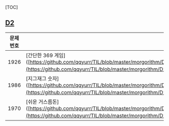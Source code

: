 [TOC]

## [D2](https://github.com/qqyurr/TIL/tree/master/morgorithm/D2)

| 문제번호 | 문제                                                         |
| -------- | ------------------------------------------------------------ |
| 1926     | [간단한 369 게임]([https://github.com/qqyurr/TIL/blob/master/morgorithm/D2/SWEA%20%EA%B0%84%EB%8B%A8%ED%95%9C%20369%20%EA%B2%8C%EC%9E%84.md](https://github.com/qqyurr/TIL/blob/master/morgorithm/D2/SWEA 간단한 369 게임.md)) |
| 1986     | [지그재그 숫자]([https://github.com/qqyurr/TIL/blob/master/morgorithm/D2/1986%20%EC%A7%80%EA%B7%B8%EC%9E%AC%EA%B7%B8%20%EC%88%AB%EC%9E%90.md](https://github.com/qqyurr/TIL/blob/master/morgorithm/D2/1986 지그재그 숫자.md)) |
| 1970     | [쉬운 거스름돈]([https://github.com/qqyurr/TIL/blob/master/morgorithm/D2/%EC%89%AC%EC%9A%B4%20%EA%B1%B0%EC%8A%A4%EB%A6%84%EB%8F%88.md](https://github.com/qqyurr/TIL/blob/master/morgorithm/D2/쉬운 거스름돈.md)) |

